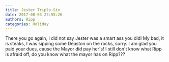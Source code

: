 ```yaml
---
title: Jester Triple-Six
date: 2017-08-03 22:55:26
authors: Ripp
categories: Holiday
---
```


 There you go again, I did not say Jester was a smart ass you did! My bad, it is steaks, I was sipping some Deaston on the rocks, sorry. I am glad you paid your dues, cause the Mayor did pay her's! I still don't know what Ripp is afraid off, do you know what the mayor has on Ripp???